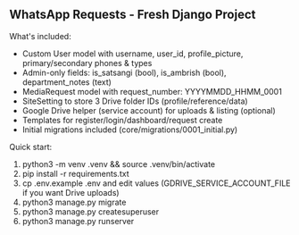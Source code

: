 
WhatsApp Requests - Fresh Django Project
---------------------------------------

What's included:
- Custom User model with username, user_id, profile_picture, primary/secondary phones & types
- Admin-only fields: is_satsangi (bool), is_ambrish (bool), department_notes (text)
- MediaRequest model with request_number: YYYYMMDD_HHMM_0001
- SiteSetting to store 3 Drive folder IDs (profile/reference/data)
- Google Drive helper (service account) for uploads & listing (optional)
- Templates for register/login/dashboard/request create
- Initial migrations included (core/migrations/0001_initial.py)

Quick start:
1. python3 -m venv .venv && source .venv/bin/activate
2. pip install -r requirements.txt
3. cp .env.example .env and edit values (GDRIVE_SERVICE_ACCOUNT_FILE if you want Drive uploads)
4. python3 manage.py migrate
5. python3 manage.py createsuperuser
6. python3 manage.py runserver
